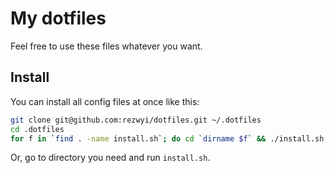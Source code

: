 # My dotfiles

Feel free to use these files whatever you want.

## Install

You can install all config files at once like this:

```bash
git clone git@github.com:rezwyi/dotfiles.git ~/.dotfiles
cd .dotfiles
for f in `find . -name install.sh`; do cd `dirname $f` && ./install.sh && cd -; done
```

Or, go to directory you need and run `install.sh`.
